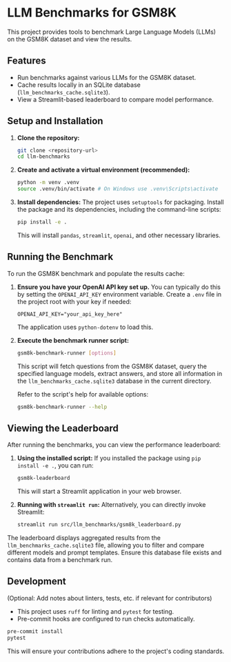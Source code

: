 # LLM Benchmarks for GSM8K

This project provides tools to benchmark Large Language Models (LLMs) on the GSM8K dataset and view the results.

## Features

-   Run benchmarks against various LLMs for the GSM8K dataset.
-   Cache results locally in an SQLite database (`llm_benchmarks_cache.sqlite3`).
-   View a Streamlit-based leaderboard to compare model performance.

## Setup and Installation

1.  **Clone the repository:**
    ```bash
    git clone <repository-url>
    cd llm-benchmarks
    ```

2.  **Create and activate a virtual environment (recommended):**
    ```bash
    python -m venv .venv
    source .venv/bin/activate # On Windows use .venv\Scripts\activate
    ```

3.  **Install dependencies:**
    The project uses `setuptools` for packaging. Install the package and its dependencies, including the command-line scripts:
    ```bash
    pip install -e .
    ```
    This will install `pandas`, `streamlit`, `openai`, and other necessary libraries.

## Running the Benchmark

To run the GSM8K benchmark and populate the results cache:

1.  **Ensure you have your OpenAI API key set up.** You can typically do this by setting the `OPENAI_API_KEY` environment variable. Create a `.env` file in the project root with your key if needed:
    ```
    OPENAI_API_KEY="your_api_key_here"
    ```
    The application uses `python-dotenv` to load this.

2.  **Execute the benchmark runner script:**
    ```bash
    gsm8k-benchmark-runner [options]
    ```
    This script will fetch questions from the GSM8K dataset, query the specified language models, extract answers, and store all information in the `llm_benchmarks_cache.sqlite3` database in the current directory.

    Refer to the script's help for available options:
    ```bash
    gsm8k-benchmark-runner --help
    ```

## Viewing the Leaderboard

After running the benchmarks, you can view the performance leaderboard:

1.  **Using the installed script:**
    If you installed the package using `pip install -e .`, you can run:
    ```bash
    gsm8k-leaderboard
    ```
    This will start a Streamlit application in your web browser.

2.  **Running with `streamlit run`:**
    Alternatively, you can directly invoke Streamlit:
    ```bash
    streamlit run src/llm_benchmarks/gsm8k_leaderboard.py
    ```

The leaderboard displays aggregated results from the `llm_benchmarks_cache.sqlite3` file, allowing you to filter and compare different models and prompt templates. Ensure this database file exists and contains data from a benchmark run.

## Development

(Optional: Add notes about linters, tests, etc. if relevant for contributors)

-   This project uses `ruff` for linting and `pytest` for testing.
-   Pre-commit hooks are configured to run checks automatically.

```bash
pre-commit install
pytest
```

This will ensure your contributions adhere to the project's coding standards.
